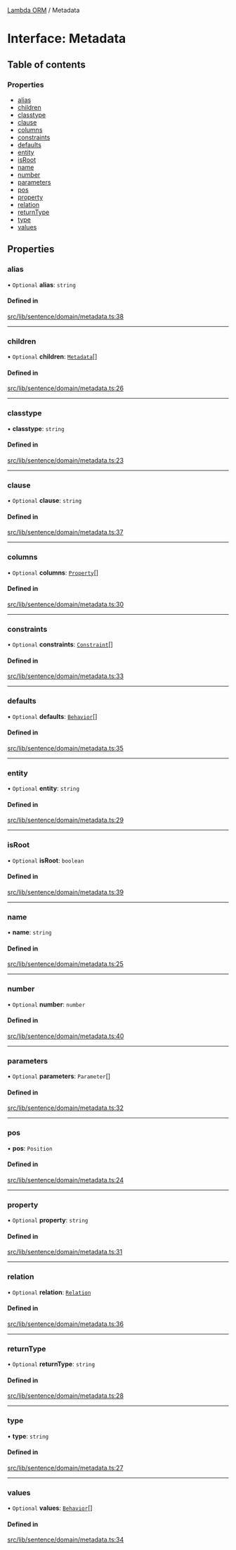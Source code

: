 [Lambda ORM](../README.md) / Metadata

# Interface: Metadata

## Table of contents

### Properties

- [alias](Metadata.md#alias)
- [children](Metadata.md#children)
- [classtype](Metadata.md#classtype)
- [clause](Metadata.md#clause)
- [columns](Metadata.md#columns)
- [constraints](Metadata.md#constraints)
- [defaults](Metadata.md#defaults)
- [entity](Metadata.md#entity)
- [isRoot](Metadata.md#isroot)
- [name](Metadata.md#name)
- [number](Metadata.md#number)
- [parameters](Metadata.md#parameters)
- [pos](Metadata.md#pos)
- [property](Metadata.md#property)
- [relation](Metadata.md#relation)
- [returnType](Metadata.md#returntype)
- [type](Metadata.md#type)
- [values](Metadata.md#values)

## Properties

### alias

• `Optional` **alias**: `string`

#### Defined in

[src/lib/sentence/domain/metadata.ts:38](https://github.com/FlavioLionelRita/lambdaorm/blob/cf45f081/src/lib/sentence/domain/metadata.ts#L38)

___

### children

• `Optional` **children**: [`Metadata`](Metadata.md)[]

#### Defined in

[src/lib/sentence/domain/metadata.ts:26](https://github.com/FlavioLionelRita/lambdaorm/blob/cf45f081/src/lib/sentence/domain/metadata.ts#L26)

___

### classtype

• **classtype**: `string`

#### Defined in

[src/lib/sentence/domain/metadata.ts:23](https://github.com/FlavioLionelRita/lambdaorm/blob/cf45f081/src/lib/sentence/domain/metadata.ts#L23)

___

### clause

• `Optional` **clause**: `string`

#### Defined in

[src/lib/sentence/domain/metadata.ts:37](https://github.com/FlavioLionelRita/lambdaorm/blob/cf45f081/src/lib/sentence/domain/metadata.ts#L37)

___

### columns

• `Optional` **columns**: [`Property`](Property.md)[]

#### Defined in

[src/lib/sentence/domain/metadata.ts:30](https://github.com/FlavioLionelRita/lambdaorm/blob/cf45f081/src/lib/sentence/domain/metadata.ts#L30)

___

### constraints

• `Optional` **constraints**: [`Constraint`](Constraint.md)[]

#### Defined in

[src/lib/sentence/domain/metadata.ts:33](https://github.com/FlavioLionelRita/lambdaorm/blob/cf45f081/src/lib/sentence/domain/metadata.ts#L33)

___

### defaults

• `Optional` **defaults**: [`Behavior`](Behavior.md)[]

#### Defined in

[src/lib/sentence/domain/metadata.ts:35](https://github.com/FlavioLionelRita/lambdaorm/blob/cf45f081/src/lib/sentence/domain/metadata.ts#L35)

___

### entity

• `Optional` **entity**: `string`

#### Defined in

[src/lib/sentence/domain/metadata.ts:29](https://github.com/FlavioLionelRita/lambdaorm/blob/cf45f081/src/lib/sentence/domain/metadata.ts#L29)

___

### isRoot

• `Optional` **isRoot**: `boolean`

#### Defined in

[src/lib/sentence/domain/metadata.ts:39](https://github.com/FlavioLionelRita/lambdaorm/blob/cf45f081/src/lib/sentence/domain/metadata.ts#L39)

___

### name

• **name**: `string`

#### Defined in

[src/lib/sentence/domain/metadata.ts:25](https://github.com/FlavioLionelRita/lambdaorm/blob/cf45f081/src/lib/sentence/domain/metadata.ts#L25)

___

### number

• `Optional` **number**: `number`

#### Defined in

[src/lib/sentence/domain/metadata.ts:40](https://github.com/FlavioLionelRita/lambdaorm/blob/cf45f081/src/lib/sentence/domain/metadata.ts#L40)

___

### parameters

• `Optional` **parameters**: `Parameter`[]

#### Defined in

[src/lib/sentence/domain/metadata.ts:32](https://github.com/FlavioLionelRita/lambdaorm/blob/cf45f081/src/lib/sentence/domain/metadata.ts#L32)

___

### pos

• **pos**: `Position`

#### Defined in

[src/lib/sentence/domain/metadata.ts:24](https://github.com/FlavioLionelRita/lambdaorm/blob/cf45f081/src/lib/sentence/domain/metadata.ts#L24)

___

### property

• `Optional` **property**: `string`

#### Defined in

[src/lib/sentence/domain/metadata.ts:31](https://github.com/FlavioLionelRita/lambdaorm/blob/cf45f081/src/lib/sentence/domain/metadata.ts#L31)

___

### relation

• `Optional` **relation**: [`Relation`](Relation.md)

#### Defined in

[src/lib/sentence/domain/metadata.ts:36](https://github.com/FlavioLionelRita/lambdaorm/blob/cf45f081/src/lib/sentence/domain/metadata.ts#L36)

___

### returnType

• `Optional` **returnType**: `string`

#### Defined in

[src/lib/sentence/domain/metadata.ts:28](https://github.com/FlavioLionelRita/lambdaorm/blob/cf45f081/src/lib/sentence/domain/metadata.ts#L28)

___

### type

• **type**: `string`

#### Defined in

[src/lib/sentence/domain/metadata.ts:27](https://github.com/FlavioLionelRita/lambdaorm/blob/cf45f081/src/lib/sentence/domain/metadata.ts#L27)

___

### values

• `Optional` **values**: [`Behavior`](Behavior.md)[]

#### Defined in

[src/lib/sentence/domain/metadata.ts:34](https://github.com/FlavioLionelRita/lambdaorm/blob/cf45f081/src/lib/sentence/domain/metadata.ts#L34)
